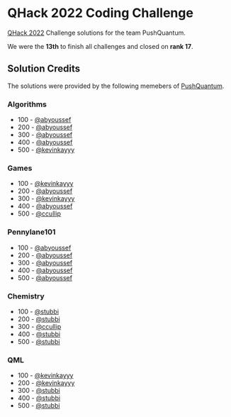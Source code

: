 # QHack 2022 Coding Challenge
[QHack 2022](https://qhack.ai/) Challenge solutions for the team PushQuantum.

We were the **13th** to finish all challenges and closed on **rank 17**.

## Solution Credits

The solutions were provided by the following memebers of [PushQuantum](https://www.pushquantum.tech/).

### Algorithms

* 100 - [@abyoussef](https://github.com/abyoussef)
* 200 - [@abyoussef](https://github.com/abyoussef)
* 300 - [@abyoussef](https://github.com/abyoussef)
* 400 - [@abyoussef](https://github.com/abyoussef)
* 500 - [@kevinkayyy](https://github.com/kevinkayyy)

### Games

* 100 - [@kevinkayyy](https://github.com/kevinkayyy)
* 200 - [@abyoussef](https://github.com/abyoussef)
* 300 - [@kevinkayyy](https://github.com/kevinkayyy)
* 400 - [@abyoussef](https://github.com/abyoussef)
* 500 - [@ccullip](https://github.com/ccullip)

### Pennylane101

* 100 - [@abyoussef](https://github.com/abyoussef)
* 200 - [@abyoussef](https://github.com/abyoussef)
* 300 - [@abyoussef](https://github.com/abyoussef)
* 400 - [@abyoussef](https://github.com/abyoussef)
* 500 - [@abyoussef](https://github.com/abyoussef)

### Chemistry

* 100 - [@stubbi](https://github.com/stubbi)
* 200 - [@stubbi](https://github.com/stubbi)
* 300 - [@ccullip](https://github.com/ccullip)
* 400 - [@stubbi](https://github.com/stubbi)
* 500 - [@stubbi](https://github.com/stubbi)

### QML

* 100 - [@kevinkayyy](https://github.com/kevinkayyy)
* 200 - [@kevinkayyy](https://github.com/kevinkayyy)
* 300 - [@stubbi](https://github.com/stubbi)
* 400 - [@stubbi](https://github.com/stubbi)
* 500 - [@stubbi](https://github.com/stubbi)